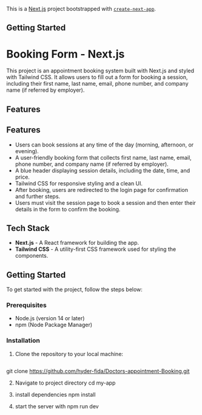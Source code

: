 This is a [Next.js](https://nextjs.org) project bootstrapped with [`create-next-app`](https://github.com/vercel/next.js/tree/canary/packages/create-next-app).

## Getting Started

# Booking Form - Next.js

This project is an appointment booking system built with Next.js and styled with Tailwind CSS. It allows users to fill out a form for booking a session, including their first name, last name, email, phone number, and company name (if referred by employer).

## Features

## Features

- Users can book sessions at any time of the day (morning, afternoon, or evening).
- A user-friendly booking form that collects first name, last name, email, phone number, and company name (if referred by employer).
- A blue header displaying session details, including the date, time, and price.
- Tailwind CSS for responsive styling and a clean UI.
- After booking, users are redirected to the login page for confirmation and further steps.
- Users must visit the session page to book a session and then enter their details in the form to confirm the booking.



## Tech Stack

- **Next.js** - A React framework for building the app.
- **Tailwind CSS** - A utility-first CSS framework used for styling the components.

## Getting Started

To get started with the project, follow the steps below:

### Prerequisites

- Node.js (version 14 or later)
- npm (Node Package Manager)

### Installation

1. Clone the repository to your local machine:

   ```bash
git clone https://github.com/hyder-fida/Doctors-appointment-Booking.git



2. Navigate to project directory cd my-app

3. install dependencies  npm install

4. start the server with npm run dev


